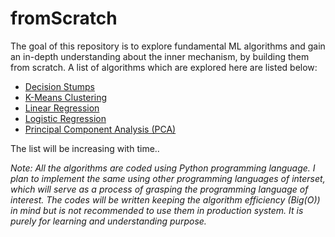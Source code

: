 # fromScratch

The goal of this repository is to explore fundamental ML algorithms and gain an in-depth understanding about the inner mechanism, by building them from scratch.
A list of algorithms which are explored here are listed below:

- [Decision Stumps]()
- [K-Means Clustering]()
- [Linear Regression]()
- [Logistic Regression]()
- [Principal Component Analysis (PCA)]()

The list will be increasing with time..

*Note: All the algorithms are coded using Python programming language. I plan to implement the same using other programming languages of interset, which will serve as a process of grasping the programming language of interest. The codes will be written keeping the algorithm efficiency ($Big(O)$) in mind but is not recommended to use them in production system. It is purely for learning and understanding purpose.*